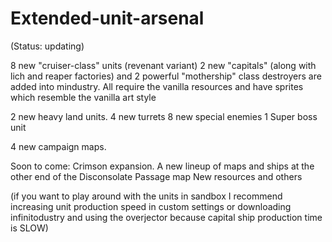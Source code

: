 # Extended-unit-arsenal

(Status: updating)

8 new "cruiser-class" units (revenant variant)
2 new "capitals" (along with lich and reaper factories)
and 2 powerful "mothership" class destroyers are added into 
mindustry. All require the vanilla resources and have sprites which 
resemble the vanilla art style 

2 new heavy land units.
4 new turrets
8 new special enemies
1 Super boss unit

4 new campaign maps.

Soon to come: Crimson expansion. A new lineup of maps and ships at the other end of the Disconsolate Passage map
New resources and others

(if you want to play around with the units in sandbox
I recommend increasing unit production
speed in custom settings or downloading infinitodustry and using the 
overjector because capital ship production time
is SLOW)


